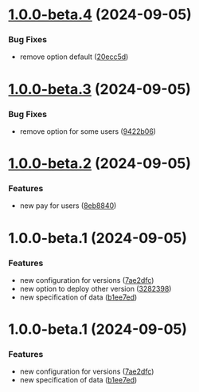 # [1.0.0-beta.4](https://github.com/davidhernandez-adm/semantic-release-configuration/compare/v1.0.0-beta.3...v1.0.0-beta.4) (2024-09-05)


### Bug Fixes

* remove option default ([20ecc5d](https://github.com/davidhernandez-adm/semantic-release-configuration/commit/20ecc5dcc1d9b67b456710a41c0de4d876b5a199))

# [1.0.0-beta.3](https://github.com/davidhernandez-adm/semantic-release-configuration/compare/v1.0.0-beta.2...v1.0.0-beta.3) (2024-09-05)


### Bug Fixes

* remove option for some users ([9422b06](https://github.com/davidhernandez-adm/semantic-release-configuration/commit/9422b064b3ee02b415d71176cbd904f894e865b5))

# [1.0.0-beta.2](https://github.com/davidhernandez-adm/semantic-release-configuration/compare/v1.0.0-beta.1...v1.0.0-beta.2) (2024-09-05)


### Features

* new pay for users ([8eb8840](https://github.com/davidhernandez-adm/semantic-release-configuration/commit/8eb8840da98d7717d00dac7b90fdb4e782831b70))

# 1.0.0-beta.1 (2024-09-05)


### Features

* new configuration for versions ([7ae2dfc](https://github.com/davidhernandez-adm/semantic-release-configuration/commit/7ae2dfc6796422697fb24a740673001008c0496a))
* new option to deploy other version ([3282398](https://github.com/davidhernandez-adm/semantic-release-configuration/commit/3282398db03ccf98f334f6beaf777ee6d5a7f626))
* new specification of data ([b1ee7ed](https://github.com/davidhernandez-adm/semantic-release-configuration/commit/b1ee7ed9230b7bb6eecc666a40b5b2825f81119c))

# 1.0.0-beta.1 (2024-09-05)


### Features

* new configuration for versions ([7ae2dfc](https://github.com/davidhernandez-adm/semantic-release-configuration/commit/7ae2dfc6796422697fb24a740673001008c0496a))
* new specification of data ([b1ee7ed](https://github.com/davidhernandez-adm/semantic-release-configuration/commit/b1ee7ed9230b7bb6eecc666a40b5b2825f81119c))
